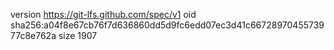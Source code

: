 version https://git-lfs.github.com/spec/v1
oid sha256:a04f8e67cb76f7d636860dd5d9fc6edd07ec3d41c6672897045573977c8e762a
size 1907
